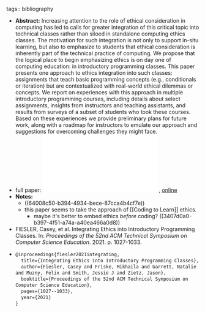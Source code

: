 tags:: bibliography

- **Abstract:** Increasing attention to the role of ethical consideration in computing has led to calls for greater integration of this critical topic into technical classes rather than siloed in standalone computing ethics classes. The motivation for such integration is not only to support in-situ learning, but also to emphasize to students that ethical consideration is inherently part of the technical practice of computing. We propose that the logical place to begin emphasizing ethics is on day one of computing education: in introductory programming classes. This paper presents one approach to ethics integration into such classes: assignments that teach basic programming concepts (e.g., conditionals or iteration) but are contextualized with real-world ethical dilemmas or concepts. We report on experiences with this approach in multiple introductory programming courses, including details about select assignments, insights from instructors and teaching assistants, and results from surveys of a subset of students who took these courses. Based on these experiences we provide preliminary plans for future work, along with a roadmap for instructors to emulate our approach and suggestions for overcoming challenges they might face.
- full paper: ![local copy](../assets/integrating-ethics_1677757081449_0.pdf) , [online](https://dl.acm.org/doi/pdf/10.1145/3408877.3432510)
- **Notes:**
	- ((64008c50-b394-4934-bece-87cca4b4cf7e))
	- this paper seems to take the approach of [[Coding to Learn]] ethics.
		- maybe it's better to embed ethics *before* coding?  ((3407d0a0-b397-4f51-a74a-a40ea466a0d8))
- FIESLER, Casey, et al. Integrating Ethics into Introductory Programming Classes. In: *Proceedings of the 52nd ACM Technical Symposium on Computer Science Education*. 2021. p. 1027-1033.
- ```
  @inproceedings{fiesler2021integrating,
    title={Integrating Ethics into Introductory Programming Classes},
    author={Fiesler, Casey and Friske, Mikhaila and Garrett, Natalie and Muzny, Felix and Smith, Jessie J and Zietz, Jason},
    booktitle={Proceedings of the 52nd ACM Technical Symposium on Computer Science Education},
    pages={1027--1033},
    year={2021}
  }
  ```